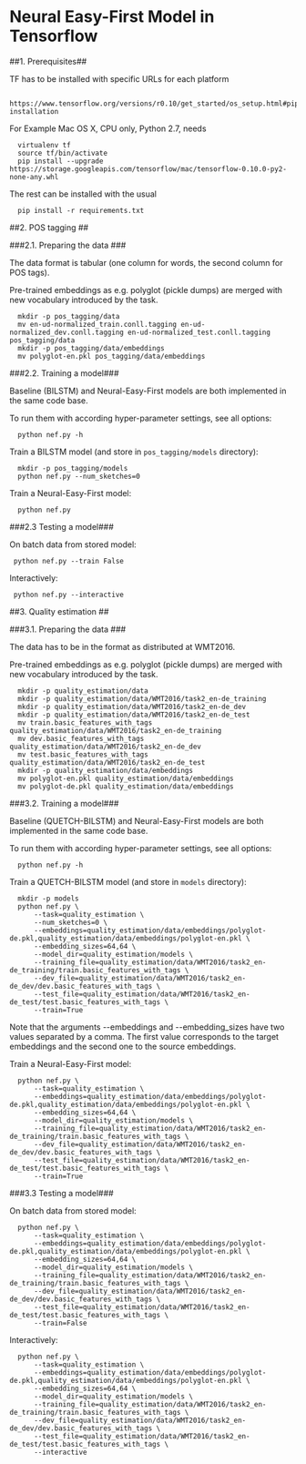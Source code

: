 # Neural Easy-First Model in Tensorflow #

##1. Prerequisites##

  TF has to be installed with specific URLs for each platform

      https://www.tensorflow.org/versions/r0.10/get_started/os_setup.html#pip-installation

  For Example Mac OS X, CPU only, Python 2.7, needs

      virtualenv tf
      source tf/bin/activate
      pip install --upgrade https://storage.googleapis.com/tensorflow/mac/tensorflow-0.10.0-py2-none-any.whl

  The rest can be installed with the usual

      pip install -r requirements.txt


##2. POS tagging ##

###2.1. Preparing the data ###
  
  The data format is tabular (one column for words, the second column for POS tags).

  Pre-trained embeddings as e.g. polyglot (pickle dumps) are merged with new vocabulary introduced by the task.

      mkdir -p pos_tagging/data
      mv en-ud-normalized_train.conll.tagging en-ud-normalized_dev.conll.tagging en-ud-normalized_test.conll.tagging pos_tagging/data
      mkdir -p pos_tagging/data/embeddings
      mv polyglot-en.pkl pos_tagging/data/embeddings

###2.2. Training a model###

  Baseline (BILSTM) and Neural-Easy-First models are both implemented in the same code base.
  
  To run them with according hyper-parameter settings, see all options:
  
      python nef.py -h

  Train a BILSTM model (and store in `pos_tagging/models` directory):
  
      mkdir -p pos_tagging/models
      python nef.py --num_sketches=0

  Train a Neural-Easy-First model:

      python nef.py

###2.3 Testing a model###

  On batch data from stored model:

     python nef.py --train False

  Interactively:

     python nef.py --interactive


##3. Quality estimation ##

###3.1. Preparing the data ###
  
  The data has to be in the format as distributed at WMT2016.

  Pre-trained embeddings as e.g. polyglot (pickle dumps) are merged with new vocabulary introduced by the task.

      mkdir -p quality_estimation/data
      mkdir -p quality_estimation/data/WMT2016/task2_en-de_training
      mkdir -p quality_estimation/data/WMT2016/task2_en-de_dev
      mkdir -p quality_estimation/data/WMT2016/task2_en-de_test
      mv train.basic_features_with_tags quality_estimation/data/WMT2016/task2_en-de_training
      mv dev.basic_features_with_tags quality_estimation/data/WMT2016/task2_en-de_dev
      mv test.basic_features_with_tags quality_estimation/data/WMT2016/task2_en-de_test
      mkdir -p quality_estimation/data/embeddings
      mv polyglot-en.pkl quality_estimation/data/embeddings
      mv polyglot-de.pkl quality_estimation/data/embeddings

###3.2. Training a model###

  Baseline (QUETCH-BILSTM) and Neural-Easy-First models are both implemented in the same code base.
  
  To run them with according hyper-parameter settings, see all options:
  
      python nef.py -h

  Train a QUETCH-BILSTM model (and store in `models` directory):
  
      mkdir -p models
      python nef.py \
          --task=quality_estimation \
          --num_sketches=0 \
          --embeddings=quality_estimation/data/embeddings/polyglot-de.pkl,quality_estimation/data/embeddings/polyglot-en.pkl \
          --embedding_sizes=64,64 \
          --model_dir=quality_estimation/models \
          --training_file=quality_estimation/data/WMT2016/task2_en-de_training/train.basic_features_with_tags \
          --dev_file=quality_estimation/data/WMT2016/task2_en-de_dev/dev.basic_features_with_tags \
          --test_file=quality_estimation/data/WMT2016/task2_en-de_test/test.basic_features_with_tags \
          --train=True

  Note that the arguments --embeddings and --embedding_sizes have two values separated by a comma.
  The first value corresponds to the target embeddings and the second one to the source embeddings.

  Train a Neural-Easy-First model:
  
      python nef.py \
          --task=quality_estimation \
          --embeddings=quality_estimation/data/embeddings/polyglot-de.pkl,quality_estimation/data/embeddings/polyglot-en.pkl \
          --embedding_sizes=64,64 \
          --model_dir=quality_estimation/models \
          --training_file=quality_estimation/data/WMT2016/task2_en-de_training/train.basic_features_with_tags \
          --dev_file=quality_estimation/data/WMT2016/task2_en-de_dev/dev.basic_features_with_tags \
          --test_file=quality_estimation/data/WMT2016/task2_en-de_test/test.basic_features_with_tags \
          --train=True

###3.3 Testing a model###

  On batch data from stored model:
  
      python nef.py \
          --task=quality_estimation \
          --embeddings=quality_estimation/data/embeddings/polyglot-de.pkl,quality_estimation/data/embeddings/polyglot-en.pkl \
          --embedding_sizes=64,64 \
          --model_dir=quality_estimation/models \
          --training_file=quality_estimation/data/WMT2016/task2_en-de_training/train.basic_features_with_tags \
          --dev_file=quality_estimation/data/WMT2016/task2_en-de_dev/dev.basic_features_with_tags \
          --test_file=quality_estimation/data/WMT2016/task2_en-de_test/test.basic_features_with_tags \
          --train=False

  Interactively:
  
      python nef.py \
          --task=quality_estimation \
          --embeddings=quality_estimation/data/embeddings/polyglot-de.pkl,quality_estimation/data/embeddings/polyglot-en.pkl \
          --embedding_sizes=64,64 \
          --model_dir=quality_estimation/models \
          --training_file=quality_estimation/data/WMT2016/task2_en-de_training/train.basic_features_with_tags \
          --dev_file=quality_estimation/data/WMT2016/task2_en-de_dev/dev.basic_features_with_tags \
          --test_file=quality_estimation/data/WMT2016/task2_en-de_test/test.basic_features_with_tags \
          --interactive
